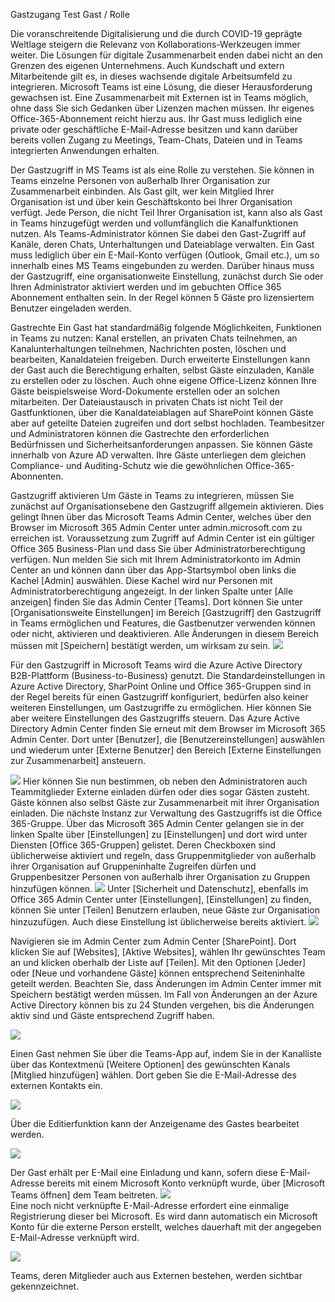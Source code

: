 Gastzugang Test
Gast / Rolle

Die voranschreitende Digitalisierung und die durch COVID-19 geprägte Weltlage steigern die Relevanz von Kollaborations-Werkzeugen immer weiter.
Die Lösungen für digitale Zusammenarbeit enden dabei nicht an den Grenzen des eigenen Unternehmens. Auch Kundschaft und extern Mitarbeitende gilt es, in dieses wachsende digitale Arbeitsumfeld zu integrieren.
Microsoft Teams ist eine Lösung, die dieser Herausforderung gewachsen ist. Eine Zusammenarbeit mit Externen ist in Teams möglich, ohne dass Sie sich Gedanken über Lizenzen machen müssen. Ihr eigenes Office-365-Abonnement reicht hierzu aus. Ihr Gast muss lediglich eine private oder geschäftliche E-Mail-Adresse besitzen und kann darüber bereits vollen Zugang zu Meetings, Team-Chats, Dateien und in Teams integrierten Anwendungen erhalten.

Der Gastzugriff in MS Teams ist als eine Rolle zu verstehen. Sie können in Teams einzelne Personen von außerhalb Ihrer Organisation zur Zusammenarbeit einbinden. Als Gast gilt, wer kein Mitglied Ihrer Organisation ist und über kein Geschäftskonto bei Ihrer Organisation verfügt. Jede Person, die nicht Teil Ihrer Organisation ist, kann also als Gast in Teams hinzugefügt werden und vollumfänglich die Kanalfunktionen nutzen. Als Teams-Administrator können Sie dabei den Gast-Zugriff auf Kanäle, deren Chats, Unterhaltungen und Dateiablage verwalten.
Ein Gast muss lediglich über ein E-Mail-Konto verfügen (Outlook, Gmail etc.), um so innerhalb eines MS Teams eingebunden zu werden. Darüber hinaus muss der Gastzugriff, eine organisationweite Einstellung, zunächst durch Sie oder Ihren Administrator aktiviert werden und im gebuchten Office 365 Abonnement enthalten sein. In der Regel können 5 Gäste pro lizensiertem Benutzer eingeladen werden.





Gastrechte
Ein Gast hat standardmäßig folgende Möglichkeiten, Funktionen in Teams zu nutzen:
Kanal erstellen, an privaten Chats teilnehmen, an Kanalunterhaltungen teilnehmen, Nachrichten posten, löschen und bearbeiten, Kanaldateien freigeben. Durch erweiterte Einstellungen kann der Gast auch die Berechtigung erhalten, selbst Gäste einzuladen, Kanäle zu erstellen oder zu löschen.
Auch ohne eigene Office-Lizenz können Ihre Gäste beispielsweise Word-Dokumente erstellen oder an solchen mitarbeiten.
Der Dateiaustausch in privaten Chats ist nicht Teil der Gastfunktionen, über die Kanaldateiablagen auf SharePoint können Gäste aber auf geteilte Dateien zugreifen und dort selbst hochladen.
Teambesitzer und Administratoren können die Gastrechte den erforderlichen Bedürfnissen und Sicherheitsanforderungen anpassen. Sie können Gäste innerhalb von Azure AD verwalten. Ihre Gäste unterliegen dem gleichen Compliance- und Auditing-Schutz wie die gewöhnlichen Office-365-Abonnenten.


Gastzugriff aktivieren
Um Gäste in Teams zu integrieren, müssen Sie zunächst auf Organisationsebene den Gastzugriff allgemein aktivieren. Dies gelingt Ihnen über das Microsoft Teams Admin Center, welches über den Browser im Microsoft 365 Admin Center unter admin.microsoft.com zu erreichen ist. Voraussetzung zum Zugriff auf Admin Center ist ein gültiger Office 365 Business-Plan und dass Sie über Administratorberechtigung verfügen.
Nun melden Sie sich mit Ihrem Administratorkonto im Admin Center an und können dann über das App-Startsymbol oben links die Kachel [Admin] auswählen. Diese Kachel wird nur Personen mit Administratorberechtigung angezeigt.
In der linken Spalte unter [Alle anzeigen] finden Sie das Admin Center [Teams]. Dort können Sie unter [Organisationsweite Einstellungen] im Bereich [Gastzugriff] den Gastzugriff in Teams ermöglichen und Features, die Gastbenutzer verwenden können oder nicht, aktivieren und deaktivieren. Alle Änderungen in diesem Bereich müssen mit [Speichern] bestätigt werden, um wirksam zu sein.
![](gastzugriff-teams-ms-admin-center.png)

Für den Gastzugriff in Microsoft Teams wird die Azure Active Directory B2B-Plattform (Business-to-Business) genutzt. Die Standardeinstellungen in Azure Active Directory, SharPoint Online und Office 365-Gruppen sind in der Regel bereits für einen Gastzugriff konfiguriert, bedürfen also keiner weiteren Einstellungen, um Gastzugriffe zu ermöglichen.
Hier können Sie aber weitere Einstellungen des Gastzugriffs steuern. Das Azure Active Directory Admin Center finden Sie erneut mit dem Browser im Microsoft 365 Admin Center.
Dort unter [Benutzer], die [Benutzereinstellungen] auswählen und wiederum unter [Externe Benutzer] den Bereich [Externe Einstellungen zur Zusammenarbeit] ansteuern.

![](azure-active-gastzugriff-konfigurieren.png)
Hier können Sie nun bestimmen, ob neben den Administratoren auch Teammitglieder Externe einladen dürfen oder dies sogar Gästen zusteht. Gäste können also selbst Gäste zur Zusammenarbeit mit ihrer Organisation einladen.
Die nächste Instanz zur Verwaltung des Gastzugriffs ist die Office 365-Gruppe. Über das Microsoft 365 Admin Center gelangen sie in der linken Spalte über [Einstellungen] zu [Einstellungen] und dort wird unter Diensten [Office 365-Gruppen] gelistet. Deren Checkboxen sind üblicherweise aktiviert und regeln, dass Gruppenmitglieder von außerhalb ihrer Organisation auf Gruppeninhalte Zugreifen dürfen und Gruppenbesitzer Personen von außerhalb ihrer Organisation zu Gruppen hinzufügen können.
![](office-365-gruppe-einstellung-externer.png)
Unter [Sicherheit und Datenschutz], ebenfalls im Office 365 Admin Center unter [Einstellungen], [Einstellungen] zu finden, können Sie unter [Teilen] Benutzern erlauben, neue Gäste zur Organisation hinzuzufügen. Auch diese Einstellung ist üblicherweise bereits aktiviert.
![](benutzer-duerfen-gast-einladen.png)


Navigieren sie im Admin Center zum Admin Center [SharePoint]. Dort klicken Sie auf [Websites], [Aktive Websites], wählen Ihr gewünschtes Team an und klicken oberhalb der Liste auf [Teilen]. Mit den Optionen [Jeder] oder [Neue und vorhandene Gäste] können entsprechend Seiteninhalte geteilt werden.
Beachten Sie, dass Änderungen im Admin Center immer mit Speichern bestätigt werden müssen. Im Fall von Änderungen an der Azure Active Directory können bis zu 24 Stunden vergehen, bis die Änderungen aktiv sind und Gäste entsprechend Zugriff haben.

![](seiteninhalte-teilbar-machen-sharepoint-gast.png)

Einen Gast nehmen Sie über die Teams-App auf, indem Sie in der Kanalliste über das Kontextmenü [Weitere Optionen] des gewünschten Kanals [Mitglied hinzufügen] wählen. Dort geben Sie die E-Mail-Adresse des externen Kontakts ein.

![](gast-hinzufuegen-teams-app.png)

Über die Editierfunktion kann der Anzeigename des Gastes bearbeitet werden.

![](name-von-gast-editieren.png)

Der Gast erhält per E-Mail eine Einladung und kann, sofern diese E-Mail-Adresse bereits mit einem Microsoft Konto verknüpft wurde, über [Microsoft Teams öffnen] dem Team beitreten.
![](einladung-gast-mail.png)  
Eine noch nicht verknüpfte E-Mail-Adresse erfordert eine einmalige Registrierung dieser bei Microsoft. Es wird dann automatisch ein Microsoft Konto für die externe Person erstellt, welches dauerhaft mit der angegeben E-Mail-Adresse verknüpft wird.

![](konto-erstellen-gast.png)


Teams, deren Mitglieder auch aus Externen bestehen, werden sichtbar gekennzeichnet.
